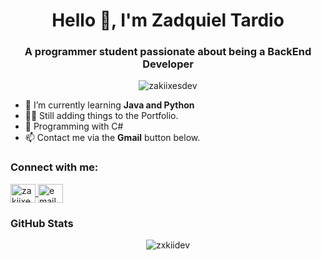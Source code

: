 <h1 align="center">Hello 👋, I'm Zadquiel Tardio</h1>
<h3 align="center">A programmer student passionate about being a BackEnd Developer</h3>

<p align="center">
  <img src="https://komarev.com/ghpvc/?username=zakiixesdev&label=Profile%20views&color=0e75b6&style=flat" alt="zakiixesdev" />
</p>

- 🌱 I’m currently learning **Java and Python**
- 👨‍💻 Still adding things to the Portfolio.
- 💬 Programming with C#
- 📫 Contact me via the **Gmail** button below.

<h3 align="left">Connect with me:</h3>
<p align="left">
  <a href="https://dev.to/zakiixesdev" target="_blank">
    <img align="center" src="https://img.icons8.com/?size=100&id=Sf2NuZRCVuaE&format=png&color=000000" alt="zakiixesdev" height="30" width="40" />
  </a>
  <a href="mailto:riegatardioz@gmail.com">
    <img align="center" src="https://img.icons8.com/?size=100&id=P7UIlhbpWzZm&format=png&color=000000" alt="email" height="30" width="40" />
  </a>
</p>

<h3 align="left">GitHub Stats</h3>
<p align="center">
  <img src="https://github-readme-stats.vercel.app/api/top-langs?username=zxkiidev&show_icons=true&locale=en&layout=compact" alt="zxkiidev" />
</p>
